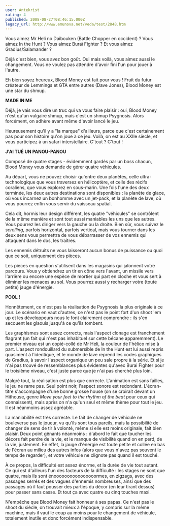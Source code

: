 ```yaml
---
user: Antekrist
rating: 4
published: 2008-08-27T08:46:15.000Z
legacy_url: http://www.emunova.net/veda/test/2848.htm
---
```

Vous aimez Mr Heli no Daibouken (Battle Chopper en occident) ? Vous aimez In the Hunt ? Vous aimez Buraï Fighter ? Et vous aimez Gradius/Salamander ?  

Déjà c'est bien, vous avez bon goût. Oui mais voilà, vous aimez aussi le changement. Vous ne voulez pas attendre d'avoir fini l'un pour jouer à l'autre.  

Eh bien soyez heureux, Blood Money est fait pour vous ! Fruit du futur créateur de Lemmings et GTA entre autres (Dave Jones), Blood Money est une star du shmup.  

  

**MADE IN ME**  

Déjà, je vais vous dire un truc qui va vous faire plaisir : oui, Blood Money n'est qu'un vulgaire shmup, mais c'est un shmup Psygnosis. Alors forcément, on adhère avant même d'avoir lancé le jeu.  

Heureusement qu'il y a "la marque" d'ailleurs, parce que c'est certainement pas pour son histoire qu'on joue à ce jeu. Voilà, on est au XXIIe siècle, et vous participez à un safari interstellaire. C'tout ? C'tout !  

  

**J'AI TUÉ UN PANOU-PANOU**  

Composé de quatre stages - évidemment gardés par un boss chacun, Blood Money vous demande de gérer quatre véhicules.  

Au départ, vous ne pouvez choisir qu'entre deux planètes, celle ultra-technologique que vous traversez en hélicoptère, et celle des récifs coraliens, que vous explorez en sous-marin. Une fois l'une des deux terminée, les deux autres destinations sont disponibles : la planète de glace, où vous incarnez un bonhomme avec un jet-pack, et la planète de lave, où vous pourrez enfin vous servir du vaisseau spatial.  

Cela dit, hormis leur design différent, les quatre "véhicules" se contrôlent de la même manière et sont tout aussi maniables les uns que les autres. Vous pourrez les diriger vers la gauche ou la droite. Bien sûr, vous suivez le _scrolling_, parfois horizontal, parfois vertical, mais vous tourner dans les deux sens vous permettra de vous débarrasser de vos ennemis qui attaquent dans le dos, les traîtres.  

Les ennemis détruits ne vous laisseront aucun bonus de puissance ou quoi que ce soit, uniquement des pièces.  

Les pièces en question s'utilisent dans les magasins qui jalonnent votre parcours. Vous y obtiendrez un tir en cône vers l'avant, un missile vers l'arrière ou encore une espèce de mortier qui part en cloche et vous sert à éliminer les menaces au sol. Vous pourrez aussi y recharger votre (toute petite) jauge d'énergie.  

  

**POOL !**  

Honnêtement, ce n'est pas la réalisation de Psygnosis la plus originale à ce jour. Le scénario en vaut d'autres, ce n'est pas le point fort d'un shoot 'em up et les développeurs nous le font clairement comprendre : ils s'en secouent les glaouis jusqu'à ce qu'ils tombent.  

Les graphismes sont assez corrects, mais l'aspect clonage est franchement flagrant (un fait qui n'est pas inhabituel sur cette bécane apparemment). Le premier niveau est un copié-collé de Mr Heli, la couleur de l'hélico mise à part. L'aspect rondouillard du submersible de In the Hunt est lui aussi repris quasiment à l'identique, et le monde de lave reprend les codes graphiques de Gradius, à savoir l'aspect organique un peu sale propre à la série. Et si je n'ai pas trouvé de ressemblances plus évidentes qu'avec Burai Fighter pour le troisième niveau, c'est juste parce que je n'ai pas cherché plus loin.  

Malgré tout, la réalisation est plus que correcte. L'animation est sans failles, le jeu ne rame pas. Seul point noir, l'aspect sonore est redondant. L'écran-titre s'accompagne d'une bonne grosse house (on se croirait devant un Hithouse, genre _Move your feet to the rhythm of the beat_ pour ceux qui connaissent), mais après on n'a qu'un seul et même thème pour tout le jeu. Il est néanmoins assez agréable.  

La maniabilité est très correcte. Le fait de changer de véhicule ne bouleverse pas le joueur, vu qu'ils sont tous pareils, mais la possibilité de changer de sens de tir à volonté, même si elle est moins originale, fait bien plaisir. Deux point gênants néanmoins : d'abord le fait que toucher les décors fait perdre de la vie, et le manque de visibilité quand on en perd, de la vie, justement. En effet, la jauge d'énergie est toute petite et collée en bas de l'écran au milieu des autres infos (alors que vous n'avez pas souvent le temps de regarder), et votre véhicule ne clignote pas quand il est touché.  

À ce propos, la difficulté est assez énorme, et la durée de vie tout autant. Ce qui est d'ailleurs l'un des facteurs de la difficulté : les stages ne sont que quatre, mais ils sont énoooooooooooooooormes, en zigzags, avec des passages serrés et des vagues d'ennemis nombreuses, ainsi que des passages où il faut pousser des parties du décor (en leur tirant dessus) pour passer sans casse. Et tout ça avec quatre ou cinq touches maxi.  

  

N'empêche que Blood Money fait honneur à ses papas. Ce n'est pas le shoot du siècle, on trouvait mieux à l'époque, y compris sur la même machine, mais il vaut le coup au moins pour le changement de véhicule, totalement inutile et donc forcément indispensable.